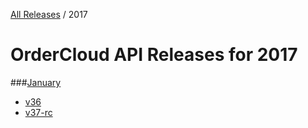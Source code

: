 [All Releases](../README.md) / 2017
# OrderCloud API Releases for 2017

###[January](January/README.md)
- [v36](January/v36.md)
- [v37-rc](January/v37-rc.md)
